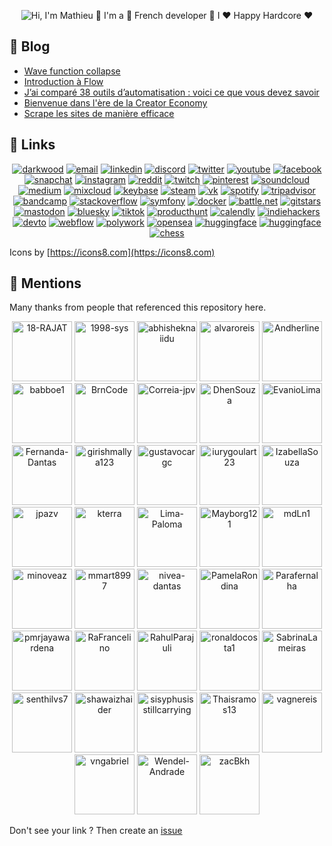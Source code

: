 <p align="center">
  <img src="https://github.com/matyo91/matyo91/raw/main/assets/github.gif" alt="Hi, I'm Mathieu 👋 I'm a 🚀 French developer 🚀 I ❤️ Happy Hardcore ❤️">
</p>

<!--
How to make this gif ?

I made my with https://codesandbox.io/s/github-profile-2ijk7
Then i recorded my screen to gif on Mac with Quicktime  and save result to [assets/github.mov](assets/github.mov)
This [gist](https://gist.github.com/tskaggs/6394639) help me to create a dedicated command that convert MOV to GIF.
Type this command `make generate-gif` to generate [assets/github.gif](assets/github.gif)
-->

## :memo: Blog

<!-- BLOG-POST-LIST:START -->
- [Wave function collapse](https://blog.darkwood.com/article/wave-function-collapse)
- [Introduction à Flow](https://blog.darkwood.com/article/introduction-a-flow)
- [J’ai comparé 38 outils d’automatisation : voici ce que vous devez savoir](https://blog.darkwood.com/article/jai-compare-38-outils-dautomatisation-voici-ce-que-vous-devez-savoir)
- [Bienvenue dans l'ère de la Creator Economy](https://blog.darkwood.com/article/bienvenue-dans-lere-de-la-creator-economy)
- [Scrape les sites de manière efficace](https://blog.darkwood.com/article/scrape-les-sites-de-maniere-efficace)
<!-- BLOG-POST-LIST:END -->

## :link: Links

<p align="center">
  <a href="https://darkwood.com"><img src="https://img.icons8.com/fluent/96/000000/domain.png" alt="darkwood"/></a>
  <a href="mailto:matyo91@gmail.com"><img src="https://img.icons8.com/color/96/000000/gmail.png" alt="email"/></a>
  <a href="https://www.linkedin.com/in/mathieu-ledru"><img src="https://img.icons8.com/color/96/000000/linkedin.png" alt="linkedin"/></a>
  <a href="https://discord.gg/tMDCF8RyvE"><img src="https://img.icons8.com/color/96/000000/discord-logo.png" alt="discord"/></a>
  <a href="https://twitter.com/matyo91"><img src="https://img.icons8.com/color/96/000000/twitter-squared.png" alt="twitter"/></a>
  <a href="https://www.youtube.com/user/matyo91"><img src="https://img.icons8.com/color/96/000000/youtube.png" alt="youtube"/></a>
  <a href="https://www.facebook.com/matyo91"><img src="https://img.icons8.com/color/96/000000/facebook.png" alt="facebook"/></a>
  <a href="https://www.snapchat.com/add/matyo91"><img src="https://img.icons8.com/color/96/000000/snapchat.png" alt="snapchat"/></a>
  <a href="https://www.instagram.com/matyo91"><img src="https://img.icons8.com/color/96/000000/instagram-new.png" alt="instagram"/></a>
  <a href="https://www.reddit.com/user/matyo91"><img src="https://img.icons8.com/color/96/000000/reddit.png" alt="reddit"/></a>
  <a href="https://www.twitch.tv/matyo91"><img src="https://img.icons8.com/color/96/000000/twitch--v2.png" alt="twitch"/></a>
  <a href="https://fr.pinterest.com/matyo91"><img src="https://img.icons8.com/color/96/000000/pinterest--v1.png" alt="pinterest"/></a>
  <a href="https://soundcloud.com/djmatyo91"><img src="https://img.icons8.com/color/96/000000/soundcloud.png" alt="soundcloud"/></a>
  <a href="https://medium.com/@matyo91"><img src="https://img.icons8.com/color/96/000000/medium-logo.png" alt="medium"/></a>
  <a href="https://www.mixcloud.com/matyo91"><img src="https://img.icons8.com/windows/96/000000/mixcloud.png" alt="mixcloud"/></a>
  <a href="https://keybase.io/matyo91"><img src="https://img.icons8.com/windows/96/000000/keybase2.png" alt="keybase"/></a>
  <a href="https://steamcommunity.com/id/matyo91"><img src="https://img.icons8.com/fluent/96/000000/steam.png" alt="steam"/></a>
  <a href="https://vk.com/matyo91"><img src="https://img.icons8.com/nolan/96/vk-circled.png" alt="vk"/></a>
  <a href="https://open.spotify.com/user/matyo91"><img src="https://img.icons8.com/color/96/000000/spotify--v1.png" alt="spotify"/></a>
  <a href="https://tripadvisor.com/members/matyo91"><img src="https://img.icons8.com/color/96/000000/tripadvisor.png" alt="tripadvisor"/></a>
  <a href="https://www.bandcamp.com/matyo91"><img src="https://img.icons8.com/nolan/96/bandcamp-button.png" alt="bandcamp"/></a>
  <a href="https://stackoverflow.com/users/4027349/mathieu-ledru"><img src="https://img.icons8.com/color/96/000000/stackoverflow.png" alt="stackoverflow"/></a>
  <a href="https://connect.symfony.com/profile/matyo91"><img src="https://img.icons8.com/color/96/000000/symfony.png" alt="symfony"/></a>
  <a href="https://hub.docker.com/u/matyo91"><img src="https://img.icons8.com/color/96/000000/docker.png" alt="docker"/></a>
  <a href="mailto:Matyo#2285"><img src="https://img.icons8.com/color/96/000000/battle-net.png" alt="battle.net"/></a>
  <a href="https://git-stars.com/user/matyo91"><img src="https://img.icons8.com/color/96/000000/star.png" alt="gitstars"/></a>
  <a href="https://mastodon.social/@matyo91"><img src="https://img.icons8.com/windows/96/mastodon.png" alt="mastodon"/></a>
  <a href="https://bsky.app/profile/matyo91.bsky.social"><img src="https://img.icons8.com/emoji/96/blue-square-emoji.png" alt="bluesky"/></a>
  <a href="https://www.tiktok.com/@matyo91_"><img src="https://img.icons8.com/color/96/tiktok.png" alt="tiktok"/></a>
  <a href="https://www.producthunt.com/@matyo91"><img src="https://img.icons8.com/ios-glyphs/96/product-hunt.png" alt="producthunt"/></a>
  <a href="https://calendly.com/matyo91"><img src="https://img.icons8.com/ios-glyphs/96/calendar.png" alt="calendly"/></a>
  <a href="https://www.indiehackers.com/matyo91"><img src="https://img.icons8.com/sf-regular-filled/96/bookmark.png" alt="indiehackers"/></a>
  <a href="https://dev.to/matyo91"><img src="https://img.icons8.com/windows/96/dev.png" alt="devto"/></a>
  <a href="https://webflow.com/@matyo91"><img src="https://img.icons8.com/color/96/webflow.png" alt="webflow"/></a>
  <a href="https://www.polywork.com/matyo91"><img src="https://img.icons8.com/fluency-systems-filled/96/add-bookmark.png" alt="polywork"/></a>
  <a href="https://opensea.io/matyo91"><img src="https://img.icons8.com/color/96/opensea.png" alt="opensea"/></a>
  <a href="https://huggingface.co/matyo91"><img src="https://img.icons8.com/emoji/96/hugging-face.png" alt="huggingface"/></a>
  <a href="https://speakerdeck.com/matyo91"><img src="https://img.icons8.com/windows/96/speaker-deck.png" alt="huggingface"/></a>
  <a href="https://www.chess.com/member/matyo91"><img src="https://img.icons8.com/color/96/knight.png" alt="chess"/></a>
</p>

Icons by [https://icons8.com](https://icons8.com)

## :wave: Mentions

Many thanks from people that referenced this repository here.

<p align="center">
<!-- MENTIONS-LIST:START -->
<a href="https://github.com/18-RAJAT/18-RAJAT"><img src="https://github.com/18-RAJAT.png?size=96" alt="18-RAJAT" width="96px" height="96px" /></a>
<a href="https://github.com/1998-sys/1998-sys"><img src="https://github.com/1998-sys.png?size=96" alt="1998-sys" width="96px" height="96px" /></a>
<a href="https://github.com/abhisheknaiidu/awesome-github-profile-readme"><img src="https://github.com/abhisheknaiidu.png?size=96" alt="abhisheknaiidu" width="96px" height="96px" /></a>
<a href="https://github.com/alvaroreis/alvaroreis"><img src="https://github.com/alvaroreis.png?size=96" alt="alvaroreis" width="96px" height="96px" /></a>
<a href="https://github.com/Andherline/Andherline"><img src="https://github.com/Andherline.png?size=96" alt="Andherline" width="96px" height="96px" /></a>
<a href="https://github.com/babboe1/babboe1"><img src="https://github.com/babboe1.png?size=96" alt="babboe1" width="96px" height="96px" /></a>
<a href="https://github.com/BrnCode/BrnCode"><img src="https://github.com/BrnCode.png?size=96" alt="BrnCode" width="96px" height="96px" /></a>
<a href="https://github.com/Correia-jpv/fucking-awesome-github-profile-readme"><img src="https://github.com/Correia-jpv.png?size=96" alt="Correia-jpv" width="96px" height="96px" /></a>
<a href="https://github.com/DhenSouza/DhenSouza"><img src="https://github.com/DhenSouza.png?size=96" alt="DhenSouza" width="96px" height="96px" /></a>
<a href="https://github.com/EvanioLima/EvanioLima"><img src="https://github.com/EvanioLima.png?size=96" alt="EvanioLima" width="96px" height="96px" /></a>
<a href="https://github.com/Fernanda-Dantas/Fernanda-Dantas"><img src="https://github.com/Fernanda-Dantas.png?size=96" alt="Fernanda-Dantas" width="96px" height="96px" /></a>
<a href="https://github.com/girishmallya123/girishmallya123"><img src="https://github.com/girishmallya123.png?size=96" alt="girishmallya123" width="96px" height="96px" /></a>
<a href="https://github.com/gustavocargc/gustavocargc"><img src="https://github.com/gustavocargc.png?size=96" alt="gustavocargc" width="96px" height="96px" /></a>
<a href="https://github.com/iurygoulart23/iurygoulart23"><img src="https://github.com/iurygoulart23.png?size=96" alt="iurygoulart23" width="96px" height="96px" /></a>
<a href="https://github.com/IzabellaSouza/IzabellaSouza"><img src="https://github.com/IzabellaSouza.png?size=96" alt="IzabellaSouza" width="96px" height="96px" /></a>
<a href="https://github.com/jpazv/jpazv"><img src="https://github.com/jpazv.png?size=96" alt="jpazv" width="96px" height="96px" /></a>
<a href="https://www.youtube.com/watch?v=9RZblj1uQ_0&t=2715s"><img src="https://github.com/kterra.png?size=96" alt="kterra" width="96px" height="96px" /></a>
<a href="https://github.com/Lima-Paloma/Lima-Paloma"><img src="https://github.com/Lima-Paloma.png?size=96" alt="Lima-Paloma" width="96px" height="96px" /></a>
<a href="https://github.com/Mayborg121"><img src="https://github.com/Mayborg121.png?size=96" alt="Mayborg121" width="96px" height="96px" /></a>
<a href="https://github.com/mdLn1/mdLn1"><img src="https://github.com/mdLn1.png?size=96" alt="mdLn1" width="96px" height="96px" /></a>
<a href="https://github.com/minoveaz/github-perfil-readme-asombrosos"><img src="https://github.com/minoveaz.png?size=96" alt="minoveaz" width="96px" height="96px" /></a>
<a href="https://github.com/mmart8997/mmart8997"><img src="https://github.com/mmart8997.png?size=96" alt="mmart8997" width="96px" height="96px" /></a>
<a href="https://github.com/nivea-dantas/nivea-dantas"><img src="https://github.com/nivea-dantas.png?size=96" alt="nivea-dantas" width="96px" height="96px" /></a>
<a href="https://github.com/PamelaRondina/step-by-step"><img src="https://github.com/PamelaRondina.png?size=96" alt="PamelaRondina" width="96px" height="96px" /></a>
<a href="https://github.com/Parafernalha/Parafernalha"><img src="https://github.com/Parafernalha.png?size=96" alt="Parafernalha" width="96px" height="96px" /></a>
<a href="https://github.com/pmrjayawardena"><img src="https://github.com/pmrjayawardena.png?size=96" alt="pmrjayawardena" width="96px" height="96px" /></a>
<a href="https://github.com/RaFrancelino/RaFrancelino"><img src="https://github.com/RaFrancelino.png?size=96" alt="RaFrancelino" width="96px" height="96px" /></a>
<a href="https://github.com/RahulParajuli/RahulParajuli"><img src="https://github.com/RahulParajuli.png?size=96" alt="RahulParajuli" width="96px" height="96px" /></a>
<a href="https://github.com/ronaldocosta1/ronaldocosta1"><img src="https://github.com/ronaldocosta1.png?size=96" alt="ronaldocosta1" width="96px" height="96px" /></a>
<a href="https://github.com/SabrinaLameiras"><img src="https://github.com/SabrinaLameiras.png?size=96" alt="SabrinaLameiras" width="96px" height="96px" /></a>
<a href="https://github.com/senthilvs7/senthilvs7"><img src="https://github.com/senthilvs7.png?size=96" alt="senthilvs7" width="96px" height="96px" /></a>
<a href="https://github.com/shawaizhaider"><img src="https://github.com/shawaizhaider.png?size=96" alt="shawaizhaider" width="96px" height="96px" /></a>
<a href="https://github.com/sisyphusisstillcarrying"><img src="https://github.com/sisyphusisstillcarrying.png?size=96" alt="sisyphusisstillcarrying" width="96px" height="96px" /></a>
<a href="https://github.com/Thaisramos13/Thaisramos13"><img src="https://github.com/Thaisramos13.png?size=96" alt="Thaisramos13" width="96px" height="96px" /></a>
<a href="https://github.com/vagnereis/vagnereis"><img src="https://github.com/vagnereis.png?size=96" alt="vagnereis" width="96px" height="96px" /></a>
<a href="https://github.com/vngabriel/vngabriel"><img src="https://github.com/vngabriel.png?size=96" alt="vngabriel" width="96px" height="96px" /></a>
<a href="https://github.com/Wendel-Andrade/Wendel-Andrade"><img src="https://github.com/Wendel-Andrade.png?size=96" alt="Wendel-Andrade" width="96px" height="96px" /></a>
<a href="https://github.com/zacBkh/zacBkh"><img src="https://github.com/zacBkh.png?size=96" alt="zacBkh" width="96px" height="96px" /></a>
<!-- MENTIONS-LIST:END -->
</p>

Don't see your link ? Then create an [issue](https://github.com/matyo91/matyo91/issues/new?assignees=matyo91&labels=documentation&template=add_mention.md&title=Add%20a%20new%20mention%20to%20README.md)
